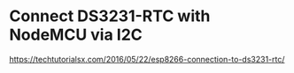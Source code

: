 # Connect DS3231-RTC with NodeMCU via I2C
https://techtutorialsx.com/2016/05/22/esp8266-connection-to-ds3231-rtc/
